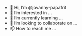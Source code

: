 - 👋 Hi, I’m @jovanny-papafrit
- 👀 I’m interested in ...
- 🌱 I’m currently learning ...
- 💞️ I’m looking to collaborate on ...
- 📫 How to reach me ...

<!---
jovanny-papafrit/jovanny-papafrit is a ✨ special ✨ repository because its `README.md` (this file) appears on your GitHub profile.
You can click the Preview link to take a look at your changes.
--->
